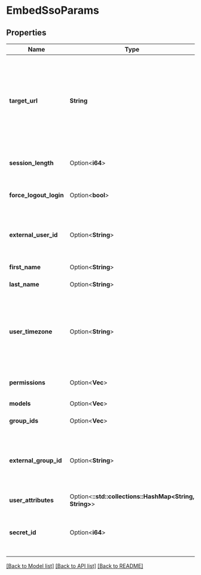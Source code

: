 # EmbedSsoParams

## Properties

Name | Type | Description | Notes
------------ | ------------- | ------------- | -------------
**target_url** | **String** | The complete URL of the Looker UI page to display in the embed context. For example, to display the dashboard with id 34, `target_url` would look like: `https://mycompany.looker.com:9999/dashboards/34`. `target_uri` MUST contain a scheme (HTTPS), domain name, and URL path. Port must be included if it is required to reach the Looker server from browser clients. If the Looker instance is behind a load balancer or other proxy, `target_uri` must be the public-facing domain name and port required to reach the Looker instance, not the actual internal network machine name of the Looker instance. | 
**session_length** | Option<**i64**> | Number of seconds the SSO embed session will be valid after the embed session is started. Defaults to 300 seconds. Maximum session length accepted is 2592000 seconds (30 days). | [optional]
**force_logout_login** | Option<**bool**> | When true, the embed session will purge any residual Looker login state (such as in browser cookies) before creating a new login state with the given embed user info. Defaults to true. | [optional]
**external_user_id** | Option<**String**> | A value from an external system that uniquely identifies the embed user. Since the user_ids of Looker embed users may change with every embed session, external_user_id provides a way to assign a known, stable user identifier across multiple embed sessions. | [optional]
**first_name** | Option<**String**> | First name of the embed user. Defaults to 'Embed' if not specified | [optional]
**last_name** | Option<**String**> | Last name of the embed user. Defaults to 'User' if not specified | [optional]
**user_timezone** | Option<**String**> | Sets the user timezone for the embed user session, if the User Specific Timezones setting is enabled in the Looker admin settings. A value of `null` forces the embed user to use the Looker Application Default Timezone. You MUST omit this property from the request if the User Specific Timezones setting is disabled. Timezone values are validated against the IANA Timezone standard and can be seen in the Application Time Zone dropdown list on the Looker General Settings admin page. | [optional]
**permissions** | Option<**Vec<String>**> | List of Looker permission names to grant to the embed user. Requested permissions will be filtered to permissions allowed for embed sessions. | [optional]
**models** | Option<**Vec<String>**> | List of model names that the embed user may access | [optional]
**group_ids** | Option<**Vec<i64>**> | List of Looker group ids in which to enroll the embed user | [optional]
**external_group_id** | Option<**String**> | A unique value identifying an embed-exclusive group. Multiple embed users using the same `external_group_id` value will be able to share Looker content with each other. Content and embed users associated with the `external_group_id` will not be accessible to normal Looker users or embed users not associated with this `external_group_id`. | [optional]
**user_attributes** | Option<**::std::collections::HashMap<String, String>**> | A dictionary of name-value pairs associating a Looker user attribute name with a value. | [optional]
**secret_id** | Option<**i64**> | Id of the embed secret to use to sign this SSO url. If specified, the value must be an id of a valid (active) secret defined in the Looker instance. If not specified, the URL will be signed with the newest active embed secret defined in the Looker instance. | [optional]

[[Back to Model list]](../README.md#documentation-for-models) [[Back to API list]](../README.md#documentation-for-api-endpoints) [[Back to README]](../README.md)


